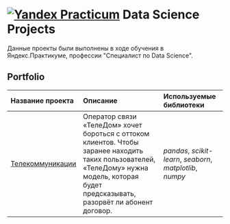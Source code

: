# [![Yandex Practicum](https://code.s3.yandex.net/main-page-v5/new_logo.svg)](https://practicum.yandex.ru/) Data Science Projects

Данные проекты были выполнены в ходе обучения в Яндекс.Практикуме, профессии "Специалист по Data Science".

## Portfolio

| Название проекта | Описание | Используемые библиотеки | 
| :---------------------- | :---------------------- | :---------------------- |
| [Телекоммуникации](telecommunications) | Оператор связи «ТелеДом» хочет бороться с оттоком клиентов. Чтобы заранее находить таких пользователей, «ТелеДому» нужна модель, которая будет предсказывать, разорвёт ли абонент договор.| *pandas*, *scikit-learn*, *seaborn*, *matplotlib*, *numpy* |
